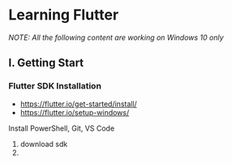 
Learning Flutter
====

<em>NOTE: All the following content are working on Windows 10 only</em>

I. Getting Start
---

### Flutter SDK Installation

- https://flutter.io/get-started/install/
- https://flutter.io/setup-windows/

Install PowerShell, Git, VS Code

1. download sdk
2. 


<!--stackedit_data:
eyJoaXN0b3J5IjpbLTU1MjMxMDYyNCwtMTU2MjgyNDQwNF19
-->